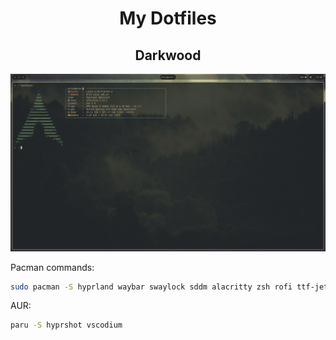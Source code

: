 

<h1 align=center>
    My Dotfiles
</h1>

<h2 align=center>
    Darkwood
</h2>

![Screenshot1](./imgs/image.png)


Pacman commands:
```sh
sudo pacman -S hyprland waybar swaylock sddm alacritty zsh rofi ttf-jetbrains-mono ttf-jetbrains-mono-nerd hyprpaper fastfetch dolphin nwg-look qt6ct
```

AUR: 
```sh
paru -S hyprshot vscodium
```
